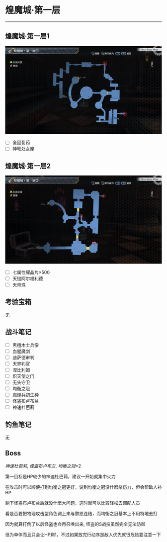 # 煌魔城·第一层

---

## 煌魔城·第一层1

![煌魔城·第一层1](../images/map_煌魔城·第一层1.jpg)

- [ ]  全回复药
- [ ]  神靴处女座

## 煌魔城·第一层2

![煌魔城·第一层2](../images/map_煌魔城·第一层2.jpg)

- [ ]  七属性耀晶片×500
- [ ]  天铠阿尔福利德
- [ ]  天帝珠

## 考验宝箱

无

## 战斗笔记

- [ ] 黑檀木士兵像
- [ ] 血腥魔剑
- [ ] 迪萨德审判
- [ ] 天界判官
- [ ] 涅比利姆
- [ ] 炽天使之门
- [ ] 无头守卫
- [ ] 均衡之冠
- [ ] 魔煌兵初生种
- [ ] 怪盗布卢布兰
- [ ] 神速杜芭莉

## 钓鱼笔记

无

## Boss

*神速杜芭莉*, *怪盗布卢布兰*, *均衡之冠*×2

第一目标是HP较少的神速杜巴莉，建议一开始就集中火力

在攻击时可以顺便打到均衡之冠更好，说到均衡之冠没什麽杀伤力，但会帮敌人补HP

剩下怪盗布卢布兰后就没什麽大问题，这时就可以比较轻松去调配人员

看是否要把物理攻击型角色调上来与黎恩连结，而均衡之冠基本上不用特地去打

因为就算打倒了以后怪盗也会再召唤出来, 怪盗的S战技虽然完全无法防御

但为单体而且只会让HP剩1，不过如果放完行动序是敌人优先就很危险要注意一下